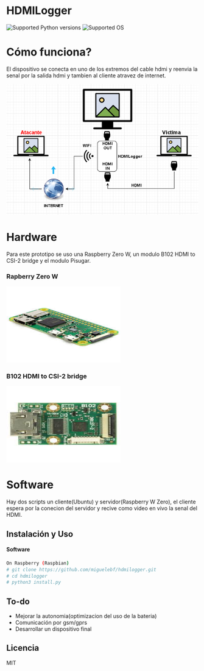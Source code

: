 # HDMILogger
![Supported Python versions](https://img.shields.io/badge/python-3.5-orange.svg)  ![Supported OS](https://img.shields.io/badge/Tested%20On-Ubuntu_18.04-yellow.svg)

# Cómo funciona?
 El dispositivo se conecta en uno de los extremos del cable hdmi y reenvia la senal por la salida hdmi y tambien al cliente atravez de internet.
 
 ![](https://github.com/miguelebf/hdmilogger/blob/master/Imagenes/hdmilogger.PNG?raw=true)


# Hardware
Para este prototipo se uso una Raspberry Zero W, un modulo B102 HDMI to CSI-2 bridge y el modulo Pisugar.  

### Rapberry Zero W
<img src="https://github.com/miguelebf/hdmilogger/blob/master/Imagenes/raspberry.jpg?raw=true" width="300" height="200" /> 



### B102 HDMI to CSI-2 bridge
<img src="https://github.com/miguelebf/hdmilogger/blob/master/Imagenes/b102.jpg?raw=true" width="300" height="200" /> 

 # Software
 Hay dos scripts un cliente(Ubuntu) y servidor(Raspberry W Zero), el cliente espera por la conecion del servidor y recive como video en vivo la senal del HDMI.

## Instalación y Uso 

#### Software
```sh
On Raspberry (Raspbian)
# git clone https://github.com/miguelebf/hdmilogger.git
# cd hdmilogger
# python3 install.py
```

## To-do

 - Mejorar la autonomia(optimizacion del uso de la bateria)
 - Comunicación por gsm/gprs
 - Desarrollar un dispositivo final

Licencia
----

MIT

